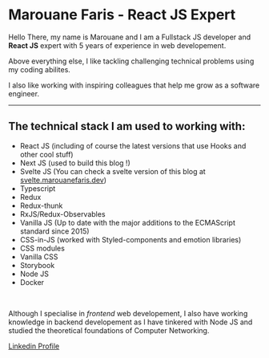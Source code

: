 # Marouane Faris - React JS Expert

Hello There, my name is Marouane and I am a Fullstack JS developer and **React JS** expert with 5 years of experience in web developement.

Above everything else, I like tackling challenging technical problems using my coding abilites.

I also like working with inspiring colleagues that help me grow as a software engineer.

---

## The technical stack I am used to working with:

- React JS (including of course the latest versions that use Hooks and other cool stuff)
- Next JS (used to build this blog !)
- Svelte JS (You can check a svelte version of this blog at [svelte.marouanefaris.dev](https://svelte.marouanefaris.dev/))
- Typescript
- Redux
- Redux-thunk
- RxJS/Redux-Observables
- Vanilla JS (Up to date with the major additions to the ECMAScript standard since 2015)
- CSS-in-JS (worked with Styled-components and emotion libraries)
- CSS modules
- Vanilla CSS
- Storybook
- Node JS
- Docker

&nbsp;

Although I specialise in *frontend* web developement, I also have working knowledge in backend developement as I have tinkered with Node JS and studied the theoretical foundations of Computer Networking.


[Linkedin Profile](https://www.linkedin.com/in/marouane-faris-1514b970/)